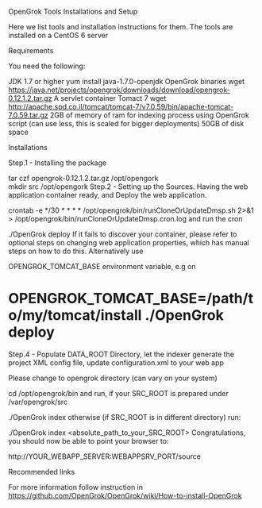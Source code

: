 OpenGrok Tools Installations and Setup

Here we list tools and installation instructions for them. The tools are installed on a CentOS 6 server


Requirements

You need the following:

JDK 1.7 or higher
yum install java-1.7.0-openjdk
OpenGrok binaries
wget https://java.net/projects/opengrok/downloads/download/opengrok-0.12.1.2.tar.gz
A servlet container Tomact 7
wget http://apache.spd.co.il/tomcat/tomcat-7/v7.0.59/bin/apache-tomcat-7.0.59.tar.gz
2GB of memory of ram for indexing process using OpenGrok script (can use less, this is scaled for bigger deployments)
50GB of disk space

Installations

Step.1 - Installing the package

tar czf opengrok-0.12.1.2.tar.gz /opt/opengork  
mkdir src /opt/opengork 
Step.2 - Setting up the Sources. Having the web application container ready, and Deploy the web application.

crontab -e */30 * * * * /opt/opengrok/bin/runCloneOrUpdateDmsp.sh 2>&1 > /opt/opengrok/bin/runCloneOrUpdateDmsp.cron.log
and run the cron

 ./OpenGrok deploy 
If it fails to discover your container, please refer to optional steps on changing web application properties, which has manual steps on how to do this. Alternatively use

 OPENGROK_TOMCAT_BASE environment variable, e.g 
on

  # OPENGROK_TOMCAT_BASE=/path/to/my/tomcat/install ./OpenGrok deploy 
Step.4 - Populate DATA_ROOT Directory, let the indexer generate the project XML config file, update configuration.xml to your web app

Please change to opengrok directory (can vary on your system)

   cd /opt/opengrok/bin 
and run, if your SRC_ROOT is prepared under /var/opengrok/src

   ./OpenGrok index 
otherwise (if SRC_ROOT is in different directory) run:

   ./OpenGrok index <absolute_path_to_your_SRC_ROOT> 
Congratulations, you should now be able to point your browser to:

  http://YOUR_WEBAPP_SERVER:WEBAPPSRV_PORT/source  

Recommended links

For more information follow instruction in https://github.com/OpenGrok/OpenGrok/wiki/How-to-install-OpenGrok


